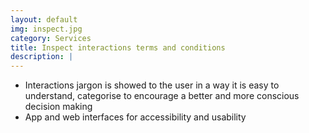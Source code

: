 ```yaml
---
layout: default
img: inspect.jpg
category: Services
title: Inspect interactions terms and conditions
description: |
---
```

- Interactions jargon is showed to the user in a way it is easy to understand, categorise to encourage a better and more conscious decision making
- App and web interfaces for accessibility and usability
